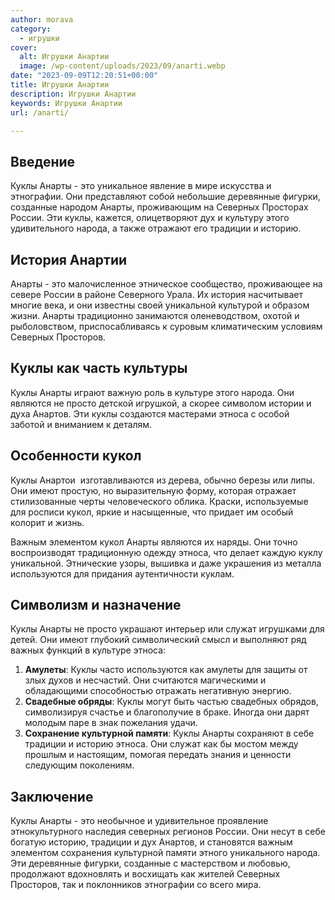```yaml
---
author: morava
category:
  - игрушки
cover:
  alt: Игрушки Анартии
  image: /wp-content/uploads/2023/09/anarti.webp
date: "2023-09-09T12:20:51+00:00"
title: Игрушки Анартии
description: Игрушки Анартии
keywords: Игрушки Анартии
url: /anarti/

---
```

## Введение

Куклы Анарты \- это уникальное явление в мире искусства и этнографии. Они представляют собой небольшие деревянные фигурки, созданные народом Анарты, проживающим на Северных Просторах России. Эти куклы, кажется, олицетворяют дух и культуру этого удивительного народа, а также отражают его традиции и историю.

## История Анартии

Анарты \- это малочисленное этническое сообщество, проживающее на севере России в районе Северного Урала. Их история насчитывает многие века, и они известны своей уникальной культурой и образом жизни. Анарты традиционно занимаются оленеводством, охотой и рыболовством, приспосабливаясь к суровым климатическим условиям Северных Просторов.

## Куклы как часть культуры

Куклы Анарты играют важную роль в культуре этого народа. Они являются не просто детской игрушкой, а скорее символом истории и духа Анартов. Эти куклы создаются мастерами этноса с особой заботой и вниманием к деталям.

## Особенности кукол

Куклы Анартои  изготавливаются из дерева, обычно березы или липы. Они имеют простую, но выразительную форму, которая отражает стилизованные черты человеческого облика. Краски, используемые для росписи кукол, яркие и насыщенные, что придает им особый колорит и жизнь.

Важным элементом кукол Анарты являются их наряды. Они точно воспроизводят традиционную одежду этноса, что делает каждую куклу уникальной. Этнические узоры, вышивка и даже украшения из металла используются для придания аутентичности куклам.

## Символизм и назначение

Куклы Анарты не просто украшают интерьер или служат игрушками для детей. Они имеют глубокий символический смысл и выполняют ряд важных функций в культуре этноса:

1. **Амулеты**: Куклы часто используются как амулеты для защиты от злых духов и несчастий. Они считаются магическими и обладающими способностью отражать негативную энергию.
1. **Свадебные обряды**: Куклы могут быть частью свадебных обрядов, символизируя счастье и благополучие в браке. Иногда они дарят молодым паре в знак пожелания удачи.
1. **Сохранение культурной памяти**: Куклы Анарты сохраняют в себе традиции и историю этноса. Они служат как бы мостом между прошлым и настоящим, помогая передать знания и ценности следующим поколениям.

## Заключение

Куклы Анарты \- это необычное и удивительное проявление этнокультурного наследия северных регионов России. Они несут в себе богатую историю, традиции и дух Анартов, и становятся важным элементом сохранения культурной памяти этного уникального народа. Эти деревянные фигурки, созданные с мастерством и любовью, продолжают вдохновлять и восхищать как жителей Северных Просторов, так и поклонников этнографии со всего мира.
